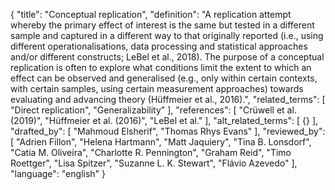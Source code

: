 {
  "title": "Conceptual replication",
  "definition": "A replication attempt whereby the primary effect of interest is the same but tested in a different sample and captured in a different way to that originally reported (i.e., using different operationalisations, data processing and statistical approaches and/or different constructs; LeBel et al., 2018). The purpose of a conceptual replication is often to explore what conditions limit the extent to which an effect can be observed and generalised (e.g., only within certain contexts, with certain samples, using certain measurement approaches) towards evaluating and advancing theory (Hüffmeier et al., 2016).",
  "related_terms": [
    "Direct replication",
    "Generalizability"
  ],
  "references": [
    "Crüwell et al. (2019)",
    "Hüffmeier et al. (2016)",
    "LeBel et al."
  ],
  "alt_related_terms": [
    {}
  ],
  "drafted_by": [
    "Mahmoud Elsherif",
    "Thomas Rhys Evans"
  ],
  "reviewed_by": [
    "Adrien Fillon",
    "Helena Hartmann",
    "Matt Jaquiery",
    "Tina B. Lonsdorf",
    "Catia M. Oliveira",
    "Charlotte R. Pennington",
    "Graham Reid",
    "Timo Roettger",
    "Lisa Spitzer",
    "Suzanne L. K. Stewart",
    "Flávio Azevedo"
  ],
  "language": "english"
}
